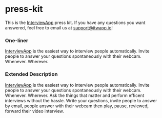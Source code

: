 press-kit
=========

This is the <a href="http://itwapp.io">InterviewApp<a/> press kit. If you have any questions you want answered, feel free to email us at support@itwapp.io!

<h3>One-liner</h3>

<a href="http://itwapp.io">InterviewApp<a/> is the easiest way to interview people automatically. Invite people to answer your questions spontaneously with their webcam. Whenever. Wherever.

<h3>Extended Description</h3>

<a href="http://itwapp.io">InterviewApp<a/> is the easiest way to interview people automatically. Invite people to answer your questions spontaneously with their webcam. Whenever. Wherever. Ask the things that matter and perform efficent interviews without the hassle. Write your questions, invite people to answer by email, people answer with their webcam then play, pause, reviewed, forward their video interview.
